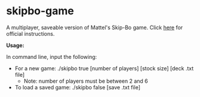 # skipbo-game

A multiplayer, saveable version of Mattel's Skip-Bo game. Click [here](https://service.mattel.com/instruction_sheets/42050.pdf) for official instructions.

__Usage:__

In command line, input the following:
* For a new game: ./skipbo true [number of players] [stock size] [deck .txt file]
  * Note: number of players must be between 2 and 6
* To load a saved game: ./skipbo false [save .txt file]
